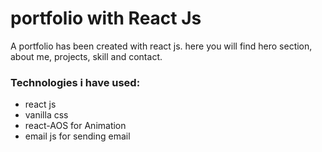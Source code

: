 # portfolio with React Js

 A portfolio has been created with react js. here you will find hero section, about me, projects, skill and contact.

### Technologies i have used:

* react js
* vanilla css
* react-AOS for Animation
* email js for sending email




